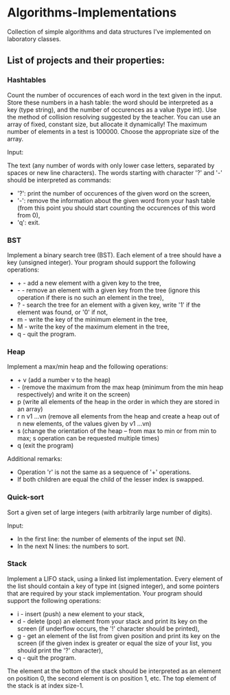 # Algorithms-Implementations
Collection of simple algorithms and data structures I've implemented on laboratory classes.
## List of projects and their properties:
### Hashtables
Count the number of occurences of each word in the text given in the input. Store these numbers in a hash table: the word should be interpreted as a key (type string), and the number of occurences as a value (type int). Use the method of collision resolving suggested by the teacher.
You can use an array of fixed, constant size, but allocate it dynamically! The maximum number of elements in a test is 100000. Choose the appropriate size of the array.

Input:

The text (any number of words with only lower case letters, separated by spaces or new line characters). The words starting with character '?' and '-' should be interpreted as commands:
- '?': print the number of occurences of the given word on the screen,
- '-': remove the information about the given word from your hash table (from this point you should start counting the occurences of this word from 0),
- 'q': exit.
### BST
Implement a binary search tree (BST). Each element of a tree should have a key (unsigned integer).
Your program should support the following operations:
- \+ - add a new element with a given key to the tree,
- \- - remove an element with a given key from the tree (ignore this operation if there is no such an element in the tree),
- ? - search the tree for an element with a given key, write '1' if the element was found, or '0' if not,
- m - write the key of the minimum element in the tree,
- M - write the key of the maximum element in the tree,
- q - quit the program.
### Heap
Implement a max/min heap and the following operations:
- \+ v (add a number v to the heap)
- \- (remove the maximum from the max heap (minimum from the min heap respectively) and write it on the screen)
- p (write all elements of the heap in the order in which they are stored in an array)
- r n v1 ...vn (remove all elements from the heap and create a heap out of n new elements, of the values given by v1 ...vn)
- s (change the orientation of the heap – from max to min or from min to max; s operation can be requested multiple times)
- q (exit the program)

Additional remarks:
- Operation 'r' is not the same as a sequence of '+' operations.
- If both children are equal the child of the lesser index is swapped.
### Quick-sort
Sort a given set of large integers (with arbitrarily large number of digits).

Input:
- In the first line: the number of elements of the input set (N).
- In the next N lines: the numbers to sort.
### Stack
Implement a LIFO stack, using a linked list implementation. Every element of the list should contain a key of type int (signed integer), and some pointers that are required by your stack implementation.
Your program should support the following operations:
- i - insert (push) a new element to your stack,
- d - delete (pop) an element from your stack and print its key on the screen (if underflow occurs, the '!' character should be printed),
- g - get an element of the list from given position and print its key on the screen (if the given index is greater or equal the size of your list, you should print the '?' character),
- q - quit the program.

The element at the bottom of the stack should be interpreted as an element on position 0, the second element is on position 1, etc. The top element of the stack is at index size-1.
